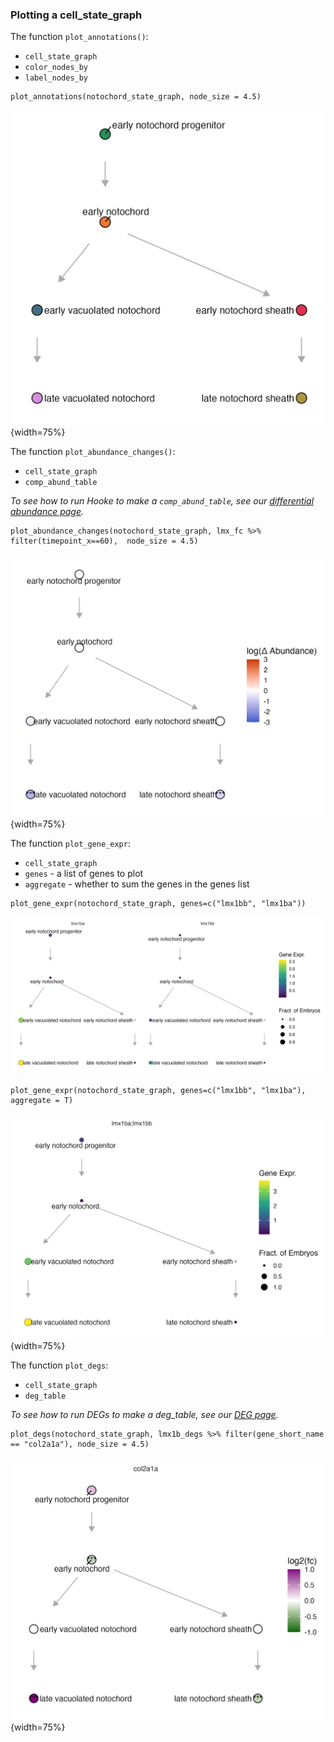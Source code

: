 

### Plotting a cell_state_graph

The function `plot_annotations()`: 

* `cell_state_graph`
* `color_nodes_by`
* `label_nodes_by`

```
plot_annotations(notochord_state_graph, node_size = 4.5)
```

![](assets/notochord_graph.png){width=75%}

The function `plot_abundance_changes()`:

* `cell_state_graph`
* `comp_abund_table`

_To see how to run Hooke to make a `comp_abund_table`, see our [differential abundance page](https://cole-trapnell-lab.github.io/hooke/about/)._


```
plot_abundance_changes(notochord_state_graph, lmx_fc %>% filter(timepoint_x==60),  node_size = 4.5)
```

![](assets/notochord_abundance_lmx1bb.png){width=75%}

The function `plot_gene_expr`: 

* `cell_state_graph`
* `genes` - a list of genes to plot
* `aggregate` - whether to sum the genes in the genes list

```
plot_gene_expr(notochord_state_graph, genes=c("lmx1bb", "lmx1ba")) 
```

![](assets/noto_expr_lmx1bb.png)


```
plot_gene_expr(notochord_state_graph, genes=c("lmx1bb", "lmx1ba"), aggregate = T) 
```
![](assets/noto_expr_lmx1bba.png){width=75%}


The function `plot_degs`: 

* `cell_state_graph`
* `deg_table`

_To see how to run DEGs to make a deg_table, see our [DEG page](https://cole-trapnell-lab.github.io/platt/deg/)._

```
plot_degs(notochord_state_graph, lmx1b_degs %>% filter(gene_short_name == "col2a1a"), node_size = 4.5)
```

![](assets/notochord_degs_lmx1bb.png){width=75%}




